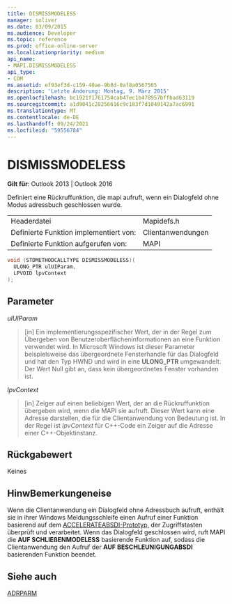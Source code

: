 ```yaml
---
title: DISMISSMODELESS
manager: soliver
ms.date: 03/09/2015
ms.audience: Developer
ms.topic: reference
ms.prod: office-online-server
ms.localizationpriority: medium
api_name:
- MAPI.DISMISSMODELESS
api_type:
- COM
ms.assetid: ef93ef3d-c159-40ae-9b8d-0af8a0567565
description: 'Letzte Änderung: Montag, 9. März 2015'
ms.openlocfilehash: bc1921f1761754cab47ec1b478957bffbad63119
ms.sourcegitcommit: a1d9041c20256616c9c183f7d1049142a7ac6991
ms.translationtype: MT
ms.contentlocale: de-DE
ms.lasthandoff: 09/24/2021
ms.locfileid: "59556784"
---
```

# <a name="dismissmodeless"></a>DISMISSMODELESS

  
  
**Gilt für**: Outlook 2013 | Outlook 2016 
  
Definiert eine Rückruffunktion, die mapi aufruft, wenn ein Dialogfeld ohne Modus adressbuch geschlossen wurde. 
  
|||
|:-----|:-----|
|Headerdatei  <br/> |Mapidefs.h  <br/> |
|Definierte Funktion implementiert von:  <br/> |Clientanwendungen  <br/> |
|Definierte Funktion aufgerufen von:  <br/> |MAPI  <br/> |
   
```cpp
void (STDMETHODCALLTYPE DISMISSMODELESS)(
  ULONG_PTR ulUIParam,
  LPVOID lpvContext
);
```

## <a name="parameters"></a>Parameter

 _ulUIParam_
  
> [in] Ein implementierungsspezifischer Wert, der in der Regel zum Übergeben von Benutzeroberflächeninformationen an eine Funktion verwendet wird. In Microsoft Windows ist dieser Parameter beispielsweise das übergeordnete Fensterhandle für das Dialogfeld und hat den Typ HWND und wird in eine **ULONG_PTR** umgewandelt. Der Wert Null gibt an, dass kein übergeordnetes Fenster vorhanden ist. 
    
 _lpvContext_
  
> [in] Zeiger auf einen beliebigen Wert, der an die Rückruffunktion übergeben wird, wenn die MAPI sie aufruft. Dieser Wert kann eine Adresse darstellen, die für die Clientanwendung von Bedeutung ist. In der Regel ist  _lpvContext_ für C++-Code ein Zeiger auf die Adresse einer C++-Objektinstanz. 
    
## <a name="return-value"></a>Rückgabewert

Keines
  
## <a name="remarks"></a>HinwBemerkungeneise

Wenn die Clientanwendung ein Dialogfeld ohne Adressbuch aufruft, enthält sie in ihrer Windows Meldungsschleife einen Aufruf einer Funktion basierend auf dem [ACCELERATEABSDI-Prototyp,](accelerateabsdi.md) der Zugriffstasten überprüft und verarbeitet. Wenn das Dialogfeld geschlossen wird, ruft MAPI die **AUF SCHLIEßENMODELESS** basierende Funktion auf, sodass die Clientanwendung den Aufruf der **AUF BESCHLEUNIGUNGABSDI** basierenden Funktion beendet. 
  
## <a name="see-also"></a>Siehe auch



[ADRPARM](adrparm.md)

